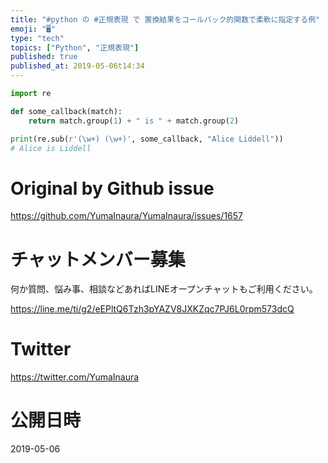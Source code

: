 ```yaml
---
title: "#python の #正規表現 で 置換結果をコールバック的関数で柔軟に指定する例"
emoji: "🖥"
type: "tech"
topics: ["Python", "正規表現"]
published: true
published_at: 2019-05-06t14:34
---
```


```py
import re

def some_callback(match):
    return match.group(1) + " is " + match.group(2)

print(re.sub(r'(\w+) (\w+)', some_callback, "Alice Liddell"))
# Alice is Liddell
```

# Original by Github issue

https://github.com/YumaInaura/YumaInaura/issues/1657








<!-- Update From Qiita API -->

# チャットメンバー募集


何か質問、悩み事、相談などあればLINEオープンチャットもご利用ください。

https://line.me/ti/g2/eEPltQ6Tzh3pYAZV8JXKZqc7PJ6L0rpm573dcQ





# Twitter


https://twitter.com/YumaInaura


<!-- Update From Qiita API -->



# 公開日時

2019-05-06
